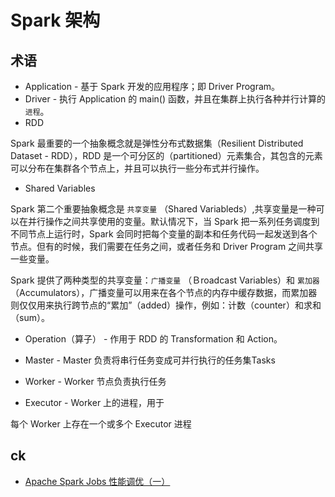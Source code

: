 # Spark 架构

## 术语

* Application - 基于 Spark 开发的应用程序；即 Driver Program。
* Driver - 执行 Application 的 main() 函数，并且在集群上执行各种并行计算的 `进程`。
* RDD

Spark 最重要的一个抽象概念就是弹性分布式数据集（Resilient Distributed Dataset - RDD），RDD 是一个可分区的（partitioned）元素集合，其包含的元素可以分布在集群各个节点上，并且可以执行一些分布式并行操作。

* Shared Variables

Spark 第二个重要抽象概念是 `共享变量` （Shared Variableds）,共享变量是一种可以在并行操作之间共享使用的变量。默认情况下，当 Spark 把一系列任务调度到不同节点上运行时，Spark 会同时把每个变量的副本和任务代码一起发送到各个节点。但有的时候，我们需要在任务之间，或者任务和 Driver Program 之间共享一些变量。

Spark 提供了两种类型的共享变量：`广播变量` （Ｂroadcast Variables）和 `累加器` （Accumulators），广播变量可以用来在各个节点的内存中缓存数据，而累加器则仅仅用来执行跨节点的“累加”（added）操作，例如：计数（counter）和求和（sum）。

* Operation（算子） - 作用于 RDD 的 Transformation 和 Action。

* Master - Master 负责将串行任务变成可并行执行的任务集Tasks
* Worker - Worker 节点负责执行任务
* Executor - Worker 上的进程，用于

每个 Worker 上存在一个或多个 Executor 进程


## ck

* [Apache Spark Jobs 性能调优（一）](https://www.zybuluo.com/xiaop1987/note/76737)